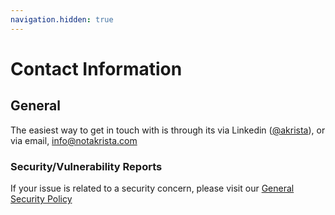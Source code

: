 ```yaml
---
navigation.hidden: true
---
```


# Contact Information

## General

The easiest way to get in touch with is through its via Linkedin ([@akrista](https://linkedin.com/in/akrista)), or via email, info@notakrista.com

### Security/Vulnerability Reports

If your issue is related to a security concern, please visit our [General Security Policy](security)
